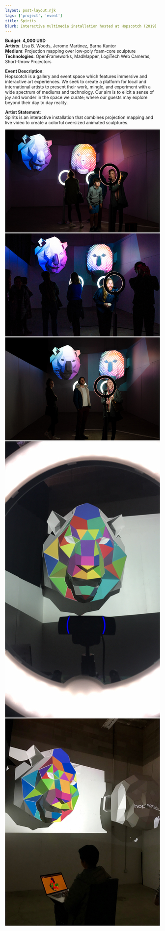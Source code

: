 ```yaml
---
layout: post-layout.njk
tags: ['project', 'event']
title: Spirits
blurb: Interactive multimedia installation hosted at Hopscotch (2019)
---
```

**Budget**: <b>4,000 USD</b>  
**Artists**: Lisa B. Woods, Jerome Martinez, Barna Kantor  
**Medium**: Projection mapping over low-poly foam-core sculpture  
**Technologies**: OpenFrameworks, MadMapper, LogiTech Web Cameras, Short-throw Projectors

**Event Description**:  
Hopscotch is a gallery and event space which features immersive and interactive art experiences. We seek to create a platform for local and international artists to present their work, mingle, and experiment with a wide spectrum of mediums and technology. Our aim is to elicit a sense of joy and wonder in the space we curate; where our guests may explore beyond their day to day reality.

**Artist Statement**:  
Spirits is an interactive installation that combines projection mapping and live video to create a colorful oversized animated sculptures.

![alt text](/assets/img/spirits/1.jpg "Title")
![alt text](/assets/img/spirits/2.jpg "Title")
![alt text](/assets/img/spirits/3.jpg "Title")
![alt text](/assets/img/spirits/four.jpg "Title")
![alt text](/assets/img/spirits/five.jpg "Title")
